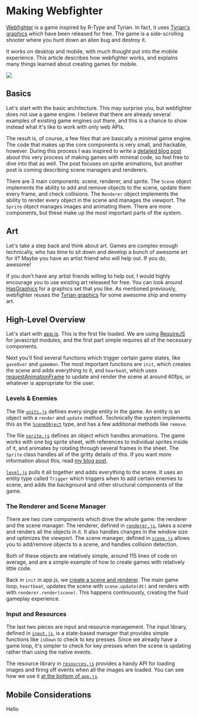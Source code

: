 
# Making Webfighter

[Webfighter](http://jlongster.github.com/webfighter/) is a game inspired by R-Type and Tyrian. In fact, it uses [Tyrian's graphics](http://www.lostgarden.com/2007/04/free-game-graphics-tyrian-ships-and.html) which have been released for free. The game is a side-scrolling shooter where you hunt down an alien bug and destroy it.

It works on desktop and mobile, with much thought put into the mobile experience. This article describes how webfighter works, and explains many things learned about creating games for mobile.

![](https://raw.github.com/jlongster/webfighter/master/docs/screenshot.png)

## Basics

Let's start with the basic architecture. This may surprise you, but webfighter does not use a game engine. I believe that there are already several examples of existing game engines out there, and this is a chance to show instead what it's like to work with only web APIs.

The result is, of course, a few files that are basically a minimal game engine. The code that makes up the core components is very small, and hackable, however. During this process I was inspired to write a [detailed blog post](http://jlongster.com/Making-Sprite-based-Games-with-Canvas) about this very process of making games with minimal code, so feel free to dive into that as well. The post focuses on sprite animations, but another post is coming describing scene managers and renderers.

There are 3 main components: scene, renderer, and sprite. The `Scene` object implements the ability to add and remove objects to the scene, update them every frame, and check collisions. The `Renderer` object implements the ability to render every object in the scene and manages the viewport. The `Sprite` object manages images and animating them. There are more components, but these make up the most important parts of the system.

## Art

Let's take a step back and think about art. Games are complex enough technically, who has time to sit down and develop a bunch of awesome art for it? Maybe you have an artist friend who will help out. If you do, awesome!

If you don't have any artist friends willing to help out, I would highly encourage you to use existing art released for free. You can look around [HasGraphics](http://hasgraphics.com/) for a graphics set that you like. As mentioned previously, webfighter reuses the [Tyrian graphics](http://www.lostgarden.com/2007/04/free-game-graphics-tyrian-ships-and.html) for some awesome ship and enemy art.

## High-Level Overview

Let's start with [app.js](https://github.com/jlongster/webfighter/blob/master/www/js/app.js). This is the first file loaded. We are using [RequireJS](http://requirejs.org/) for javascript modules, and the first part simple requires all of the necessary components.

Next you'll find several functions which trigger certain game states, like `gaveOver` and `gameWon`. The most important functions are `init`, which creates the scene and adds everything to it, and `hearbeat`, which uses [requestAnimationFrame](https://developer.mozilla.org/en-US/docs/DOM/window.requestAnimationFrame) to update and render the scene at around 60fps, or whatever is appropriate for the user.

### Levels & Enemies

The file [`units.js`](https://github.com/jlongster/webfighter/blob/master/www/js/units.js) defines every single entity in the game. An entity is an object with a `render` and `update` method. Technically the system implements this as the [`SceneObject`](https://github.com/jlongster/webfighter/blob/master/www/js/sceneobject.js) type, and has a few additional methods like `remove`.

The file [`sprite.js`](https://github.com/jlongster/webfighter/blob/master/www/js/sprite.js) defines an object which handles animations. The game works with one big sprite sheet, with references to individual sprites inside of it, and animates by rotating through several frames in the sheet. The `Sprite` class handles all of the gritty details of this. If you want more information about this, read [my blog post](https://github.com/jlongster/webfighter/blob/master/www/js/level.js).

[`level.js`](https://github.com/jlongster/webfighter/blob/master/www/js/level.js) pulls it all together and adds everything to the scene. It uses an entity type called `Trigger` which triggers when to add certain enemies to scene, and adds the background and other structural components of the game.

### The Renderer and Scene Manager

There are two core components which drive the whole game: the renderer and the scene manager. The renderer, defined in [`renderer.js`](https://github.com/jlongster/webfighter/blob/master/www/js/renderer.js), takes a scene and renders all the objects in it. It also handles changes in the window size and optimizes the viewport. The scene manager, defined in [`scene.js`](https://github.com/jlongster/webfighter/blob/master/www/js/scene.js) allows you to add/remove objects to a scene, and handles collision detection.

Both of these objects are relatively simple, around 115 lines of code on average, and are a simple example of how to create games with relatively little code.

Back in `init` in app.js, we [create a scene and renderer](https://github.com/jlongster/webfighter/blob/master/www/js/app.js#L106). The main game loop, `heartbeat`, updates the scene with `scene.update(dt)` and renders with with `renderer.render(scene)`. This happens continuously, creating the fluid gameplay experience.

### Input and Resources

The last two pieces are input and resource management. The input library, defined in [`input.js`](https://github.com/jlongster/webfighter/blob/master/www/js/input.js), is a state-based manager that provides simple functions like `isDown` to check to key presses. Since we already have a game loop, it's simpler to check for key presses when the scene is updating rather than using the native events.

The resource library in [`resources.js`](https://github.com/jlongster/webfighter/blob/master/www/js/resources.js) provides a handy API for loading images and firing off events when all the images are loaded. You can see how we use it [at the bottom of `app.js`](https://github.com/jlongster/webfighter/blob/master/www/js/app.js#L162).

## Mobile Considerations

Hello